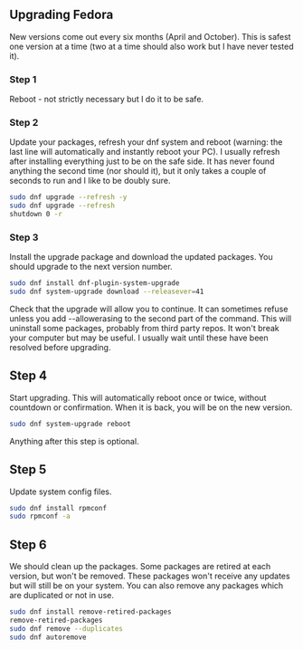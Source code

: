 ## Upgrading Fedora

New versions come out every six months (April and October). 
This is safest one version at a time (two at a time should also work but I have never tested it).

### Step 1
Reboot - not strictly necessary but I do it to be safe.

### Step 2
Update your packages, refresh your dnf system and reboot (warning: the last line will automatically and instantly reboot your PC). 
I usually refresh after installing everything just to be on the safe side. It has never found anything the second time (nor should it), but it only takes a couple of seconds to run and I like to be doubly sure.

```bash
sudo dnf upgrade --refresh -y
sudo dnf upgrade --refresh
shutdown 0 -r
```

### Step 3
Install the upgrade package and download the updated packages. You should upgrade to the next version number.

```bash
sudo dnf install dnf-plugin-system-upgrade
sudo dnf system-upgrade download --releasever=41
```

Check that the upgrade will allow you to continue. It can sometimes refuse unless you add --allowerasing to the second part of the command. This will uninstall some packages, probably from third party repos. It won't break your computer but may be useful. I usually wait until these have been resolved before upgrading.

## Step 4
Start upgrading. This will automatically reboot once or twice, without countdown or confirmation. When it is back, you will be on the new version.
```bash
sudo dnf system-upgrade reboot
```
Anything after this step is optional.

## Step 5
Update system config files.

```bash
sudo dnf install rpmconf
sudo rpmconf -a
```

## Step 6
We should clean up the packages. Some packages are retired at each version, but won't be removed. These packages won't receive any updates but will still be on your system. You can also remove any packages which are duplicated or not in use.
```bash
sudo dnf install remove-retired-packages
remove-retired-packages
sudo dnf remove --duplicates
sudo dnf autoremove
```

